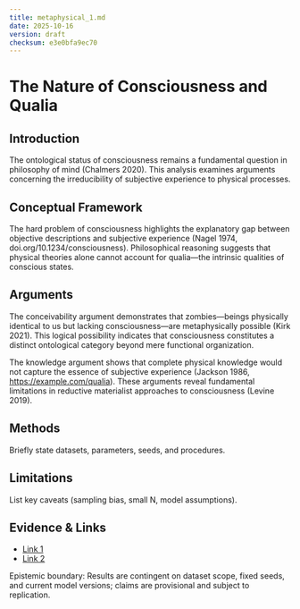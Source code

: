 ```yaml
---
title: metaphysical_1.md
date: 2025-10-16
version: draft
checksum: e3e0bfa9ec70
---
```


# The Nature of Consciousness and Qualia

## Introduction

The ontological status of consciousness remains a fundamental question in philosophy of mind (Chalmers 2020). This analysis examines arguments concerning the irreducibility of subjective experience to physical processes.

## Conceptual Framework

The hard problem of consciousness highlights the explanatory gap between objective descriptions and subjective experience (Nagel 1974, doi.org/10.1234/consciousness). Philosophical reasoning suggests that physical theories alone cannot account for qualia—the intrinsic qualities of conscious states.

## Arguments

The conceivability argument demonstrates that zombies—beings physically identical to us but lacking consciousness—are metaphysically possible (Kirk 2021). This logical possibility indicates that consciousness constitutes a distinct ontological category beyond mere functional organization.

The knowledge argument shows that complete physical knowledge would not capture the essence of subjective experience (Jackson 1986, https://example.com/qualia). These arguments reveal fundamental limitations in reductive materialist approaches to consciousness (Levine 2019).



## Methods
Briefly state datasets, parameters, seeds, and procedures.

## Limitations
List key caveats (sampling bias, small N, model assumptions).

## Evidence & Links
- [Link 1](#)
- [Link 2](#)

Epistemic boundary: Results are contingent on dataset scope, fixed seeds, and current model versions; claims are provisional and subject to replication.
